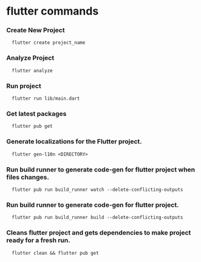 # flutter commands

### Create New Project

```
  flutter create project_name
```
### Analyze Project

```
  flutter analyze
```

### Run project

```
  flutter run lib/main.dart
```

### Get latest packages

```
  flutter pub get
```

### Generate localizations for the Flutter project.
```
  flutter gen-l10n <DIRECTORY>
```
### Run build runner to generate code-gen for flutter project when files changes.
```
  flutter pub run build_runner watch --delete-conflicting-outputs
```

### Run build runner to generate code-gen for flutter project.
```
  flutter pub run build_runner build --delete-conflicting-outputs
```

### Cleans flutter project and gets dependencies to make project ready for a fresh run.

```
  flutter clean && flutter pub get
```


